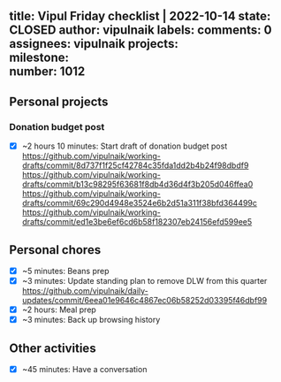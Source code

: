 title:	Vipul Friday checklist | 2022-10-14
state:	CLOSED
author:	vipulnaik
labels:	
comments:	0
assignees:	vipulnaik
projects:	
milestone:	
number:	1012
--
## Personal projects

### Donation budget post

- [x] ~2 hours 10 minutes: Start draft of donation budget post https://github.com/vipulnaik/working-drafts/commit/8d737f1f25cf42784c35fda1dd2b4b24f98dbdf9 https://github.com/vipulnaik/working-drafts/commit/b13c98295f63681f8db4d36d4f3b205d046ffea0 https://github.com/vipulnaik/working-drafts/commit/69c290d4948e3524e6b2d51a311f38bfd364499c https://github.com/vipulnaik/working-drafts/commit/ed1e3be6ef6cd6b58f182307eb24156efd599ee5

## Personal chores

- [x] ~5 minutes: Beans prep
- [x] ~3 minutes: Update standing plan to remove DLW from this quarter https://github.com/vipulnaik/daily-updates/commit/6eea01e9646c4867ec06b58252d03395f46dbf99
- [x] ~2 hours: Meal prep
- [x] ~3 minutes: Back up browsing history 

## Other activities

- [x] ~45 minutes: Have a conversation
